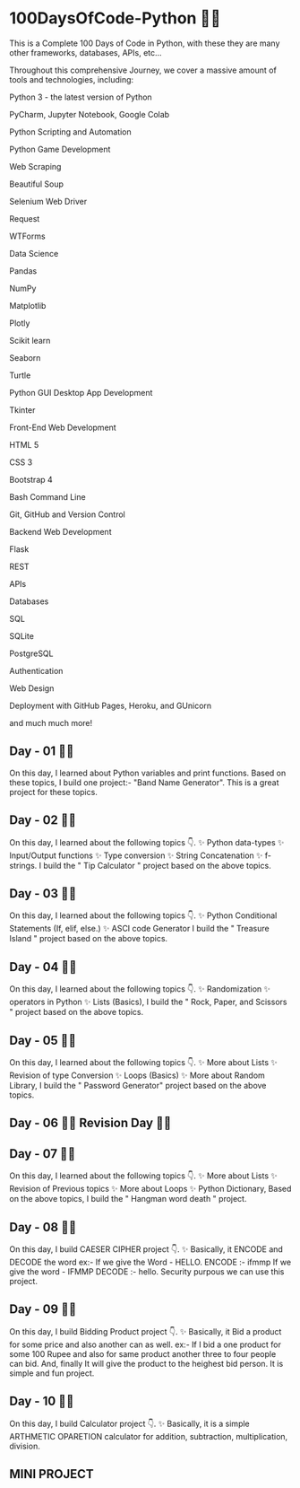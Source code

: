 # 100DaysOfCode-Python 👨‍💻
This is a Complete 100 Days of Code in Python, with these they are many other frameworks, databases, APIs, etc...

Throughout this comprehensive Journey, we cover a massive amount of tools and technologies, including:

Python 3 - the latest version of Python

PyCharm, Jupyter Notebook, Google Colab

Python Scripting and Automation

Python Game Development

Web Scraping

Beautiful Soup

Selenium Web Driver

Request

WTForms

Data Science

Pandas

NumPy

Matplotlib

Plotly

Scikit learn

Seaborn

Turtle

Python GUI Desktop App Development

Tkinter

Front-End Web Development

HTML 5

CSS 3

Bootstrap 4

Bash Command Line

Git, GitHub and Version Control

Backend Web Development

Flask

REST

APIs

Databases

SQL

SQLite

PostgreSQL

Authentication

Web Design

Deployment with GitHub Pages, Heroku, and GUnicorn

and much much more!

## Day - 01 👨‍💻

On this day, I learned about Python variables and print functions.
Based on these topics, I build one project:- "Band Name Generator".
This is a great project for these topics.

## Day - 02 👨‍💻

On this day, I learned about the following topics 👇.
✨ Python data-types
✨ Input/Output functions
✨ Type conversion
✨ String Concatenation
✨ f-strings.
I build the " Tip Calculator " project based on the above topics.

## Day - 03 👨‍💻

On this day, I learned about the following topics 👇.
✨ Python Conditional Statements
    (If, elif, else.)
✨ ASCI code Generator
I build the " Treasure Island " project based on the above topics.

## Day - 04 👨‍💻

On this day, I learned about the following topics 👇.
✨ Randomization
✨ operators in Python
✨ Lists (Basics),
I build the " Rock, Paper, and Scissors " project based on the above topics.

## Day - 05 👨‍💻

On this day, I learned about the following topics 👇.
✨ More about Lists
✨ Revision of type Conversion
✨ Loops (Basics)
✨ More about Random Library,
I build the " Password Generator" project based on the above topics.

## Day - 06 👨‍💻 Revision Day 👨‍💻

## Day - 07 👨‍💻

On this day, I learned about the following topics 👇.
✨ More about Lists
✨ Revision of Previous topics
✨ More about Loops
✨ Python Dictionary,
Based on the above topics, I build the " Hangman word death " project.

## Day - 08 👨‍💻

On this day, I build CAESER CIPHER project 👇.
✨ Basically, it ENCODE and DECODE the word ex:- If we give the Word - HELLO.
ENCODE :- ifmmp 
If we give the word - IFMMP
DECODE :- hello.
Security purpous we can use this project.

## Day - 09 👨‍💻

On this day, I build Bidding Product project 👇.
✨ Basically, it Bid a product for some price and also another can as well.
ex:- If I bid a one product for some 100 Rupee and also for same product another three to four people can bid.
And, finally It will give the product to the heighest bid person.
It is simple and fun project.

## Day - 10 👨‍💻

On this day, I build Calculator project 👇.
✨ Basically, it is a simple ARTHMETIC OPARETION calculator for addition, subtraction, multiplication, division.

## MINI PROJECT

